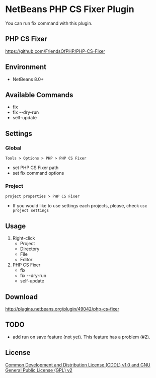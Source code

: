 # NetBeans PHP CS Fixer Plugin
You can run fix command with this plugin.

## PHP CS Fixer
https://github.com/FriendsOfPHP/PHP-CS-Fixer

## Environment
- NetBeans 8.0+

## Available Commands
- fix
- fix --dry-run
- self-update

## Settings

### Global
 `Tools > Options > PHP > PHP CS Fixer`
- set PHP CS Fixer path
- set fix command options

### Project
`project properties > PHP CS Fixer`
- If you would like to use settings each projects, please, check `use project settings`

## Usage
1. Right-click
    - Project
    - Directory
    - File
    - Editor
2. PHP CS Fixer
    - fix
    - fix --dry-run
    - self-update

## Download

http://plugins.netbeans.org/plugin/49042/php-cs-fixer

## TODO
- add run on save feature (not yet). This feature has a problem (#2).

## License
[Common Development and Distribution License (CDDL) v1.0 and GNU General Public License (GPL) v2](http://netbeans.org/cddl-gplv2.html)